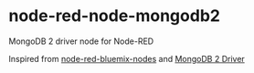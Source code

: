 # node-red-node-mongodb2
MongoDB 2 driver node for Node-RED

Inspired from [node-red-bluemix-nodes](https://github.com/node-red/node-red-bluemix-nodes/tree/master/mongo) and [MongoDB 2 Driver](http://mongodb.github.io/node-mongodb-native/2.0)

